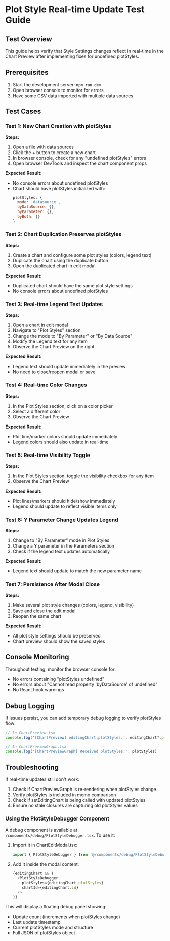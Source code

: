 # Plot Style Real-time Update Test Guide

## Test Overview
This guide helps verify that Style Settings changes reflect in real-time in the Chart Preview after implementing fixes for undefined plotStyles.

## Prerequisites
1. Start the development server: `npm run dev`
2. Open browser console to monitor for errors
3. Have some CSV data imported with multiple data sources

## Test Cases

### Test 1: New Chart Creation with plotStyles
**Steps:**
1. Open a file with data sources
2. Click the + button to create a new chart
3. In browser console, check for any "undefined plotStyles" errors
4. Open browser DevTools and inspect the chart component props

**Expected Result:**
- No console errors about undefined plotStyles
- Chart should have plotStyles initialized with:
  ```javascript
  plotStyles: {
    mode: 'datasource',
    byDataSource: {},
    byParameter: {},
    byBoth: {}
  }
  ```

### Test 2: Chart Duplication Preserves plotStyles
**Steps:**
1. Create a chart and configure some plot styles (colors, legend text)
2. Duplicate the chart using the duplicate button
3. Open the duplicated chart in edit modal

**Expected Result:**
- Duplicated chart should have the same plot style settings
- No console errors about undefined plotStyles

### Test 3: Real-time Legend Text Updates
**Steps:**
1. Open a chart in edit modal
2. Navigate to "Plot Styles" section
3. Change the mode to "By Parameter" or "By Data Source"
4. Modify the Legend text for any item
5. Observe the Chart Preview on the right

**Expected Result:**
- Legend text should update immediately in the preview
- No need to close/reopen modal or save

### Test 4: Real-time Color Changes
**Steps:**
1. In the Plot Styles section, click on a color picker
2. Select a different color
3. Observe the Chart Preview

**Expected Result:**
- Plot line/marker colors should update immediately
- Legend colors should also update in real-time

### Test 5: Real-time Visibility Toggle
**Steps:**
1. In the Plot Styles section, toggle the visibility checkbox for any item
2. Observe the Chart Preview

**Expected Result:**
- Plot lines/markers should hide/show immediately
- Legend should update to reflect visible items only

### Test 6: Y Parameter Change Updates Legend
**Steps:**
1. Change to "By Parameter" mode in Plot Styles
2. Change a Y parameter in the Parameters section
3. Check if the legend text updates automatically

**Expected Result:**
- Legend text should update to match the new parameter name

### Test 7: Persistence After Modal Close
**Steps:**
1. Make several plot style changes (colors, legend, visibility)
2. Save and close the edit modal
3. Reopen the same chart

**Expected Result:**
- All plot style settings should be preserved
- Chart preview should show the saved styles

## Console Monitoring
Throughout testing, monitor the browser console for:
- No errors containing "plotStyles undefined"
- No errors about "Cannot read property 'byDataSource' of undefined"
- No React hook warnings

## Debug Logging
If issues persist, you can add temporary debug logging to verify plotStyles flow:

```javascript
// In ChartPreview.tsx
console.log('[ChartPreview] editingChart.plotStyles:', editingChart?.plotStyles)

// In ChartPreviewGraph.tsx
console.log('[ChartPreviewGraph] Received plotStyles:', plotStyles)
```

## Troubleshooting
If real-time updates still don't work:
1. Check if ChartPreviewGraph is re-rendering when plotStyles change
2. Verify plotStyles is included in memo comparison
3. Check if setEditingChart is being called with updated plotStyles
4. Ensure no stale closures are capturing old plotStyles values

### Using the PlotStyleDebugger Component
A debug component is available at `/components/debug/PlotStyleDebugger.tsx`. To use it:

1. Import it in ChartEditModal.tsx:
   ```typescript
   import { PlotStyleDebugger } from '@/components/debug/PlotStyleDebugger'
   ```

2. Add it inside the modal content:
   ```typescript
   {editingChart && (
     <PlotStyleDebugger 
       plotStyles={editingChart.plotStyles} 
       chartId={editingChart.id} 
     />
   )}
   ```

This will display a floating debug panel showing:
- Update count (increments when plotStyles change)
- Last update timestamp
- Current plotStyles mode and structure
- Full JSON of plotStyles object